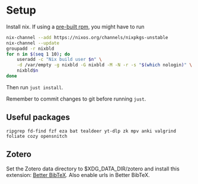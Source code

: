 # Setup

Install nix. If using a [pre-built rpm](https://github.com/nix-community/nix-installers), you might have to run
```sh
nix-channel --add https://nixos.org/channels/nixpkgs-unstable
nix-channel --update
groupadd -r nixbld
for n in $(seq 1 10); do
    useradd -c "Nix build user $n" \
    -d /var/empty -g nixbld -G nixbld -M -N -r -s "$(which nologin)" \
    nixbld$n
done
```
Then run `just install`.

Remember to commit changes to git before running `just`.

## Useful packages

`ripgrep fd-find fzf eza bat tealdeer yt-dlp zk mpv anki valgrind foliate cozy
opensnitch`

## Zotero

Set the Zotero data directory to $XDG_DATA_DIR/zotero and install this
extension: [Better BibTeX](https://github.com/retorquere/zotero-better-bibtex).
Also enable urls in Better BibTeX.
